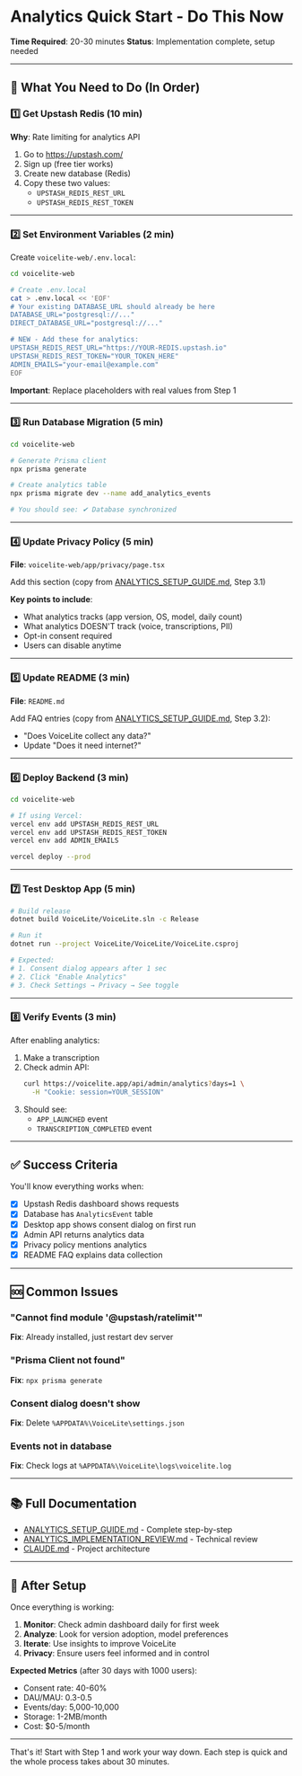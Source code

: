 # Analytics Quick Start - Do This Now

**Time Required**: 20-30 minutes
**Status**: Implementation complete, setup needed

---

## 🎯 What You Need to Do (In Order)

### 1️⃣ Get Upstash Redis (10 min)

**Why**: Rate limiting for analytics API

1. Go to https://upstash.com/
2. Sign up (free tier works)
3. Create new database (Redis)
4. Copy these two values:
   - `UPSTASH_REDIS_REST_URL`
   - `UPSTASH_REDIS_REST_TOKEN`

---

### 2️⃣ Set Environment Variables (2 min)

Create `voicelite-web/.env.local`:

```bash
cd voicelite-web

# Create .env.local
cat > .env.local << 'EOF'
# Your existing DATABASE_URL should already be here
DATABASE_URL="postgresql://..."
DIRECT_DATABASE_URL="postgresql://..."

# NEW - Add these for analytics:
UPSTASH_REDIS_REST_URL="https://YOUR-REDIS.upstash.io"
UPSTASH_REDIS_REST_TOKEN="YOUR_TOKEN_HERE"
ADMIN_EMAILS="your-email@example.com"
EOF
```

**Important**: Replace placeholders with real values from Step 1

---

### 3️⃣ Run Database Migration (5 min)

```bash
cd voicelite-web

# Generate Prisma client
npx prisma generate

# Create analytics table
npx prisma migrate dev --name add_analytics_events

# You should see: ✔ Database synchronized
```

---

### 4️⃣ Update Privacy Policy (5 min)

**File**: `voicelite-web/app/privacy/page.tsx`

Add this section (copy from [ANALYTICS_SETUP_GUIDE.md](ANALYTICS_SETUP_GUIDE.md), Step 3.1)

**Key points to include**:
- What analytics tracks (app version, OS, model, daily count)
- What analytics DOESN'T track (voice, transcriptions, PII)
- Opt-in consent required
- Users can disable anytime

---

### 5️⃣ Update README (3 min)

**File**: `README.md`

Add FAQ entries (copy from [ANALYTICS_SETUP_GUIDE.md](ANALYTICS_SETUP_GUIDE.md), Step 3.2):
- "Does VoiceLite collect any data?"
- Update "Does it need internet?"

---

### 6️⃣ Deploy Backend (3 min)

```bash
cd voicelite-web

# If using Vercel:
vercel env add UPSTASH_REDIS_REST_URL
vercel env add UPSTASH_REDIS_REST_TOKEN
vercel env add ADMIN_EMAILS

vercel deploy --prod
```

---

### 7️⃣ Test Desktop App (5 min)

```bash
# Build release
dotnet build VoiceLite/VoiceLite.sln -c Release

# Run it
dotnet run --project VoiceLite/VoiceLite/VoiceLite.csproj

# Expected:
# 1. Consent dialog appears after 1 sec
# 2. Click "Enable Analytics"
# 3. Check Settings → Privacy → See toggle
```

---

### 8️⃣ Verify Events (3 min)

After enabling analytics:

1. Make a transcription
2. Check admin API:
   ```bash
   curl https://voicelite.app/api/admin/analytics?days=1 \
     -H "Cookie: session=YOUR_SESSION"
   ```
3. Should see:
   - `APP_LAUNCHED` event
   - `TRANSCRIPTION_COMPLETED` event

---

## ✅ Success Criteria

You'll know everything works when:

- [x] Upstash Redis dashboard shows requests
- [x] Database has `AnalyticsEvent` table
- [x] Desktop app shows consent dialog on first run
- [x] Admin API returns analytics data
- [x] Privacy policy mentions analytics
- [x] README FAQ explains data collection

---

## 🆘 Common Issues

### "Cannot find module '@upstash/ratelimit'"
**Fix**: Already installed, just restart dev server

### "Prisma Client not found"
**Fix**: `npx prisma generate`

### Consent dialog doesn't show
**Fix**: Delete `%APPDATA%\VoiceLite\settings.json`

### Events not in database
**Fix**: Check logs at `%APPDATA%\VoiceLite\logs\voicelite.log`

---

## 📚 Full Documentation

- [ANALYTICS_SETUP_GUIDE.md](ANALYTICS_SETUP_GUIDE.md) - Complete step-by-step
- [ANALYTICS_IMPLEMENTATION_REVIEW.md](ANALYTICS_IMPLEMENTATION_REVIEW.md) - Technical review
- [CLAUDE.md](CLAUDE.md) - Project architecture

---

## 🎉 After Setup

Once everything is working:

1. **Monitor**: Check admin dashboard daily for first week
2. **Analyze**: Look for version adoption, model preferences
3. **Iterate**: Use insights to improve VoiceLite
4. **Privacy**: Ensure users feel informed and in control

**Expected Metrics** (after 30 days with 1000 users):
- Consent rate: 40-60%
- DAU/MAU: 0.3-0.5
- Events/day: 5,000-10,000
- Storage: 1-2MB/month
- Cost: $0-5/month

---

That's it! Start with Step 1 and work your way down. Each step is quick and the whole process takes about 30 minutes.

